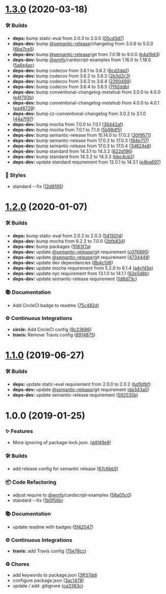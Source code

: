# [1.3.0](https://github.com/wmfs/cardscript-expressions/compare/v1.2.0...v1.3.0) (2020-03-18)


### 🛠 Builds

* **deps:** bump static-eval from 2.0.3 to 2.0.5 ([05cd3d7](https://github.com/wmfs/cardscript-expressions/commit/05cd3d7888f190e184384b95318e25b6d4396536))
* **deps-dev:** bump [@semantic-release](https://github.com/semantic-release)/changelog from 3.0.6 to 5.0.0 ([6be7ce5](https://github.com/wmfs/cardscript-expressions/commit/6be7ce5a7188eb94eb11a48c0ad2a83e98d73422))
* **deps-dev:** bump [@semantic-release](https://github.com/semantic-release)/git from 7.0.18 to 9.0.0 ([b4a19d3](https://github.com/wmfs/cardscript-expressions/commit/b4a19d35c57589d985dc33acfb246dddd7d1695f))
* **deps-dev:** bump [@wmfs](https://github.com/wmfs)/cardscript-examples from 1.16.0 to 1.18.0 ([5a6e4ac](https://github.com/wmfs/cardscript-expressions/commit/5a6e4accd3fecfc680a133475a48cafb62192297))
* **deps-dev:** bump codecov from 3.6.1 to 3.6.2 ([6cd2da0](https://github.com/wmfs/cardscript-expressions/commit/6cd2da0f3c95819d595f939f8f18744f07dc3aee))
* **deps-dev:** bump codecov from 3.6.2 to 3.6.3 ([2b3d2c3](https://github.com/wmfs/cardscript-expressions/commit/2b3d2c36388eb4d23c2f0ae659c3a21d3f24a9ea))
* **deps-dev:** bump codecov from 3.6.3 to 3.6.4 ([2260499](https://github.com/wmfs/cardscript-expressions/commit/22604991e43228bfaca546e9d2c2271a3569b0c5))
* **deps-dev:** bump codecov from 3.6.4 to 3.6.5 ([7f92ddb](https://github.com/wmfs/cardscript-expressions/commit/7f92ddb487bb16256f65a4088749910f6008fa7b))
* **deps-dev:** bump conventional-changelog-metahub from 3.0.0 to 4.0.0 ([e4f793b](https://github.com/wmfs/cardscript-expressions/commit/e4f793b29b28a1fb110717c0f3cf392f1f269c10))
* **deps-dev:** bump conventional-changelog-metahub from 4.0.0 to 4.0.1 ([ea46729](https://github.com/wmfs/cardscript-expressions/commit/ea46729f09f4f646aa814b820b0146ac08d3f721))
* **deps-dev:** bump cz-conventional-changelog from 3.0.2 to 3.1.0 ([44a7f97](https://github.com/wmfs/cardscript-expressions/commit/44a7f97cc653838123ace04bef4b220f58fa870b))
* **deps-dev:** bump mocha from 7.0.0 to 7.0.1 ([36442af](https://github.com/wmfs/cardscript-expressions/commit/36442afd4d3028f556d904601c5c1982c9ca96f7))
* **deps-dev:** bump mocha from 7.0.1 to 7.1.0 ([5b98df5](https://github.com/wmfs/cardscript-expressions/commit/5b98df5f65ee391be5ee8e8ae36e82a7613c3012))
* **deps-dev:** bump semantic-release from 15.14.0 to 17.0.2 ([30f9571](https://github.com/wmfs/cardscript-expressions/commit/30f9571132122026823be29df22abea5c327b9a3))
* **deps-dev:** bump semantic-release from 17.0.2 to 17.0.3 ([184e717](https://github.com/wmfs/cardscript-expressions/commit/184e717c4e69176bb2e1ade475c24cd52140ed1a))
* **deps-dev:** bump semantic-release from 17.0.3 to 17.0.4 ([3d824e8](https://github.com/wmfs/cardscript-expressions/commit/3d824e87451fe371fc55dae40c9bdf77258221e8))
* **deps-dev:** bump standard from 14.3.1 to 14.3.2 ([622d196](https://github.com/wmfs/cardscript-expressions/commit/622d1962262bf171744377ed45968eb0f7b0c020))
* **deps-dev:** bump standard from 14.3.2 to 14.3.3 ([bbc4cb2](https://github.com/wmfs/cardscript-expressions/commit/bbc4cb2ccc0c3855ef3ff37b2c383dd13e499ceb))
* **deps-dev:** update standard requirement from 12.0.1 to 14.3.1 ([e4ba697](https://github.com/wmfs/cardscript-expressions/commit/e4ba697313a98dc3e2b33a053665690ed5c3fcf9))


### 💎 Styles

* standard --fix ([12d8195](https://github.com/wmfs/cardscript-expressions/commit/12d8195ed5f5720be16aaa03d4e88719529a3479))

# [1.2.0](https://github.com/wmfs/cardscript-expressions/compare/v1.1.0...v1.2.0) (2020-01-07)


### 🛠 Builds

* **deps:** bump static-eval from 2.0.2 to 2.0.3 ([5415014](https://github.com/wmfs/cardscript-expressions/commit/5415014088f4ee0deaabbdb3a8c6e9828455e91d))
* **deps-dev:** bump mocha from 6.2.2 to 7.0.0 ([2bfb834](https://github.com/wmfs/cardscript-expressions/commit/2bfb834b2d7e9c7c9c6762eb03be2c613bde92ca))
* **deps-dev:** bump packages ([1083f7a](https://github.com/wmfs/cardscript-expressions/commit/1083f7a1740b80d32e90d7f2fc0881ed2d2b8d3d))
* **deps-dev:** update [@semantic-release](https://github.com/semantic-release)/git requirement ([c076895](https://github.com/wmfs/cardscript-expressions/commit/c076895191593a08e7895a578b730e846263cd31))
* **deps-dev:** update [@semantic-release](https://github.com/semantic-release)/git requirement ([4734448](https://github.com/wmfs/cardscript-expressions/commit/4734448eb15c82006083dd7b267b826f04ed2536))
* **deps-dev:** update dev dependancies ([8b4c1d6](https://github.com/wmfs/cardscript-expressions/commit/8b4c1d64e4f355736684ad65e3308c0aaaa5e018))
* **deps-dev:** update mocha requirement from 5.2.0 to 6.1.4 ([a4cf45e](https://github.com/wmfs/cardscript-expressions/commit/a4cf45e25c5068ca915b95ec392a45961058b46a))
* **deps-dev:** update nyc requirement from 13.1.0 to 14.1.1 ([62e5d8b](https://github.com/wmfs/cardscript-expressions/commit/62e5d8bbbf552168b0a064e29c3c9362d8a184c8))
* **deps-dev:** update semantic-release requirement ([1d8d73c](https://github.com/wmfs/cardscript-expressions/commit/1d8d73caa379dffc7ec03eb0e74132491ce26981))


### 📚 Documentation

* Add CircleCI badge to readme ([75c482d](https://github.com/wmfs/cardscript-expressions/commit/75c482dd1feacda3efe7ea8be0569278e5d0d750))


### ⚙️ Continuous Integrations

* **circle:** Add CircleCI config ([8c23686](https://github.com/wmfs/cardscript-expressions/commit/8c23686c77e1e010305f549dfd4e69d9664c84cb))
* **travis:** Remove Travis config ([8914875](https://github.com/wmfs/cardscript-expressions/commit/89148750f6685696dcf94c13767585a79ba1852a))

# [1.1.0](https://github.com/wmfs/cardscript-expressions/compare/v1.0.0...v1.1.0) (2019-06-27)


### 🛠 Builds

* **deps:** update static-eval requirement from 2.0.0 to 2.0.2 ([bd1bfbf](https://github.com/wmfs/cardscript-expressions/commit/bd1bfbf))
* **deps-dev:** update [@semantic-release](https://github.com/semantic-release)/git requirement ([da343a0](https://github.com/wmfs/cardscript-expressions/commit/da343a0))
* **deps-dev:** update semantic-release requirement ([592535b](https://github.com/wmfs/cardscript-expressions/commit/592535b))

# 1.0.0 (2019-01-25)


### ✨ Features

* More ignoring of package-lock.json. ([d4f49e8](https://github.com/wmfs/cardscript-expressions/commit/d4f49e8))


### 🛠 Builds

* add release config for semantic release ([67c6bb5](https://github.com/wmfs/cardscript-expressions/commit/67c6bb5))


### 📦 Code Refactoring

* adjust require to [@wmfs](https://github.com/wmfs)/cardscript-examples ([58a05c0](https://github.com/wmfs/cardscript-expressions/commit/58a05c0))
* standard --fix ([1b0f56b](https://github.com/wmfs/cardscript-expressions/commit/1b0f56b))


### 📚 Documentation

* update readme with badges ([5f42047](https://github.com/wmfs/cardscript-expressions/commit/5f42047))


### ⚙️ Continuous Integrations

* **travis:** add Travis config ([75e78cc](https://github.com/wmfs/cardscript-expressions/commit/75e78cc))


### ♻️ Chores

* add keywords to package.json ([3ff37dd](https://github.com/wmfs/cardscript-expressions/commit/3ff37dd))
* configure package.json ([3ac1478](https://github.com/wmfs/cardscript-expressions/commit/3ac1478))
* update / add .gitignore ([ca3363c](https://github.com/wmfs/cardscript-expressions/commit/ca3363c))
